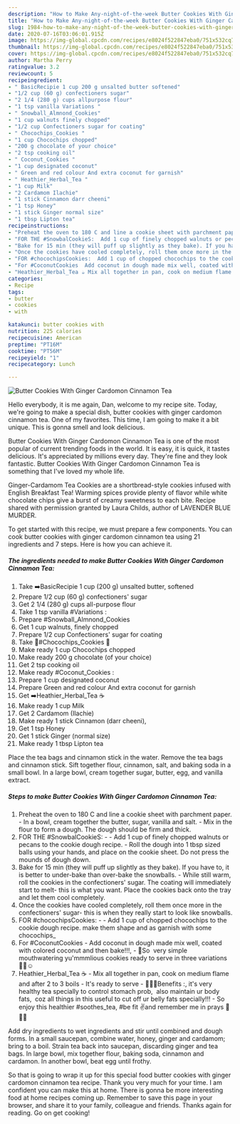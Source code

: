 ```yaml
---
description: "How to Make Any-night-of-the-week Butter Cookies With Ginger Cardomon Cinnamon Tea"
title: "How to Make Any-night-of-the-week Butter Cookies With Ginger Cardomon Cinnamon Tea"
slug: 1984-how-to-make-any-night-of-the-week-butter-cookies-with-ginger-cardomon-cinnamon-tea
date: 2020-07-16T03:06:01.915Z
image: https://img-global.cpcdn.com/recipes/e8024f522847eba0/751x532cq70/butter-cookies-with-ginger-cardomon-cinnamon-tea-recipe-main-photo.jpg
thumbnail: https://img-global.cpcdn.com/recipes/e8024f522847eba0/751x532cq70/butter-cookies-with-ginger-cardomon-cinnamon-tea-recipe-main-photo.jpg
cover: https://img-global.cpcdn.com/recipes/e8024f522847eba0/751x532cq70/butter-cookies-with-ginger-cardomon-cinnamon-tea-recipe-main-photo.jpg
author: Martha Perry
ratingvalue: 3.2
reviewcount: 5
recipeingredient:
- " BasicRecipie 1 cup 200 g unsalted butter softened"
- "1/2 cup (60 g) confectioners sugar"
- "2 1/4 (280 g) cups allpurpose flour"
- "1 tsp vanilla Variations "
- " Snowball_Almnond_Cookies"
- "1 cup walnuts finely chopped"
- "1/2 cup Confectioners sugar for coating"
- " Chocochips_Cookies "
- "1 cup Chocochips chopped"
- "200 g chocolate of your choice"
- "2 tsp cooking oil"
- " Coconut_Cookies "
- "1 cup designated coconut"
- " Green and red colour And extra coconut for garnish"
- " Heathier_Herbal_Tea "
- "1 cup Milk"
- "2 Cardamom Ilachie"
- "1 stick Cinnamon darr cheeni"
- "1 tsp Honey"
- "1 stick Ginger normal size"
- "1 tbsp Lipton tea"
recipeinstructions:
- "Preheat the oven to 180 C and line a cookie sheet with parchment paper. In a bowl, cream together the butter, sugar, vanilla and salt. Mix in the flour to form a dough. The dough should be firm and thick."
- "FOR THE #SnowbalCookieS:  Add 1 cup of finely chopped walnuts or pecans to the cookie dough recipe. Roll the dough into 1 tbsp sized balls using your hands, and place on the cookie sheet. Do not press the mounds of dough down."
- "Bake for 15 min (they will puff up slightly as they bake). If you have to, it is better to under-bake than over-bake the snowballs. While still warm, roll the cookies in the confectioners&#39; sugar. The coating will immediately start to melt- this is what you want. Place the cookies back onto the tray and let them cool completely."
- "Once the cookies have cooled completely, roll them once more in the confectioners&#39; sugar- this is when they really start to look like snowballs."
- "FOR #chocochipsCookies:  Add 1 cup of chopped chocochips to the cookie dough recipe. make them shape and as garnish with some chocochips_"
- "For #CoconutCookies  Add coconut in dough made mix well, coated with colored coconut and then bake!!!,  💢So  very simple mouthwatering yu&#39;mmmlious cookies ready to serve in three variations 🤗✨☺️"
- "Heathier_Herbal_Tea ☕ Mix all together in pan, cook on medium flame and after 2 to 3 boils  It&#39;s ready to serve  🌹💞💟Benefits :, it&#39;s very healthy tea specially to control stomach prob,  also maintain ur body fats,  coz all things in this useful to cut off ur belly fats specially!!!  So enjoy this healthier #soothes_tea, #be fit ✌️and remember me in prays 💖💖💢"
categories:
- Recipe
tags:
- butter
- cookies
- with

katakunci: butter cookies with 
nutrition: 225 calories
recipecuisine: American
preptime: "PT16M"
cooktime: "PT56M"
recipeyield: "1"
recipecategory: Lunch

---
```



![Butter Cookies With Ginger Cardomon Cinnamon Tea](https://img-global.cpcdn.com/recipes/e8024f522847eba0/751x532cq70/butter-cookies-with-ginger-cardomon-cinnamon-tea-recipe-main-photo.jpg)

Hello everybody, it is me again, Dan, welcome to my recipe site. Today, we're going to make a special dish, butter cookies with ginger cardomon cinnamon tea. One of my favorites. This time, I am going to make it a bit unique. This is gonna smell and look delicious.

Butter Cookies With Ginger Cardomon Cinnamon Tea is one of the most popular of current trending foods in the world. It is easy, it is quick, it tastes delicious. It's appreciated by millions every day. They're fine and they look fantastic. Butter Cookies With Ginger Cardomon Cinnamon Tea is something that I've loved my whole life.

Ginger-Cardamom Tea Cookies are a shortbread-style cookies infused with English Breakfast Tea! Warming spices provide plenty of flavor while white chocolate chips give a burst of creamy sweetness to each bite. Recipe shared with permission granted by Laura Childs, author of LAVENDER BLUE MURDER.


To get started with this recipe, we must prepare a few components. You can cook butter cookies with ginger cardomon cinnamon tea using 21 ingredients and 7 steps. Here is how you can achieve it.

<!--inarticleads1-->

##### The ingredients needed to make Butter Cookies With Ginger Cardomon Cinnamon Tea:

1. Take  ➡️BasicRecipie 1 cup (200 g) unsalted butter, softened
1. Prepare 1/2 cup (60 g) confectioners&#39; sugar
1. Get 2 1/4 (280 g) cups all-purpose flour
1. Take 1 tsp vanilla #Variations :
1. Prepare  #Snowball_Almnond_Cookies
1. Get 1 cup walnuts, finely chopped
1. Prepare 1/2 cup Confectioners&#39; sugar for coating
1. Take  🌠#Chocochips_Cookies 🍪
1. Make ready 1 cup Chocochips chopped
1. Make ready 200 g chocolate (of your choice)
1. Get 2 tsp cooking oil
1. Make ready  #Coconut_Cookies :
1. Prepare 1 cup designated coconut
1. Prepare  Green and red colour And extra coconut for garnish
1. Get  ➡️Heathier_Herbal_Tea ☕
1. Make ready 1 cup Milk
1. Get 2 Cardamom (Ilachie)
1. Make ready 1 stick Cinnamon (darr cheeni),
1. Get 1 tsp Honey
1. Get 1 stick Ginger (normal size)
1. Make ready 1 tbsp Lipton tea


Place the tea bags and cinnamon stick in the water. Remove the tea bags and cinnamon stick. Sift together flour, cinnamon, salt, and baking soda in a small bowl. In a large bowl, cream together sugar, butter, egg, and vanilla extract. 

<!--inarticleads2-->

##### Steps to make Butter Cookies With Ginger Cardomon Cinnamon Tea:

1. Preheat the oven to 180 C and line a cookie sheet with parchment paper. - In a bowl, cream together the butter, sugar, vanilla and salt. - Mix in the flour to form a dough. The dough should be firm and thick.
1. FOR THE #SnowbalCookieS: -  - Add 1 cup of finely chopped walnuts or pecans to the cookie dough recipe. - Roll the dough into 1 tbsp sized balls using your hands, and place on the cookie sheet. Do not press the mounds of dough down.
1. Bake for 15 min (they will puff up slightly as they bake). If you have to, it is better to under-bake than over-bake the snowballs. - While still warm, roll the cookies in the confectioners&#39; sugar. The coating will immediately start to melt- this is what you want. Place the cookies back onto the tray and let them cool completely.
1. Once the cookies have cooled completely, roll them once more in the confectioners&#39; sugar- this is when they really start to look like snowballs.
1. FOR #chocochipsCookies: -  - Add 1 cup of chopped chocochips to the cookie dough recipe. make them shape and as garnish with some chocochips_
1. For #CoconutCookies  - Add coconut in dough made mix well, coated with colored coconut and then bake!!!,  - 💢So  very simple mouthwatering yu&#39;mmmlious cookies ready to serve in three variations 🤗✨☺️
1. Heathier_Herbal_Tea ☕ - Mix all together in pan, cook on medium flame and after 2 to 3 boils  - It&#39;s ready to serve  - 🌹💞💟Benefits :, it&#39;s very healthy tea specially to control stomach prob,  also maintain ur body fats,  coz all things in this useful to cut off ur belly fats specially!!!  - So enjoy this healthier #soothes_tea, #be fit ✌️and remember me in prays 💖💖💢


Add dry ingredients to wet ingredients and stir until combined and dough forms. In a small saucepan, combine water, honey, ginger and cardamom; bring to a boil. Strain tea back into saucepan, discarding ginger and tea bags. In large bowl, mix together flour, baking soda, cinnamon and cardamon. In another bowl, beat egg until frothy. 

So that is going to wrap it up for this special food butter cookies with ginger cardomon cinnamon tea recipe. Thank you very much for your time. I am confident you can make this at home. There is gonna be more interesting food at home recipes coming up. Remember to save this page in your browser, and share it to your family, colleague and friends. Thanks again for reading. Go on get cooking!
